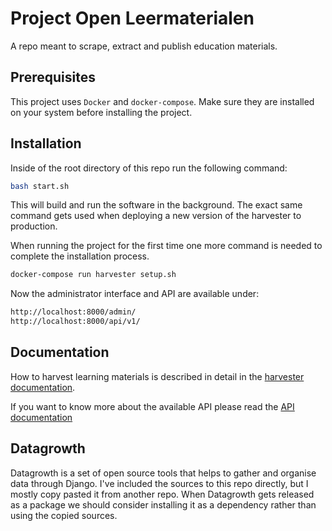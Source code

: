 Project Open Leermaterialen
===========================

A repo meant to scrape, extract and publish education materials.

Prerequisites
-------------

This project uses ``Docker`` and ``docker-compose``. Make sure they are installed on your system before installing the project.


Installation
------------

Inside of the root directory of this repo run the following command:

```bash
bash start.sh
```

This will build and run the software in the background. 
The exact same command gets used when deploying a new version of the harvester to production.

When running the project for the first time one more command is needed to complete the installation process.

```bash
docker-compose run harvester setup.sh
``` 

Now the administrator interface and API are available under:

```bash
http://localhost:8000/admin/
http://localhost:8000/api/v1/
```


Documentation
-------------

How to harvest learning materials is described in detail in the [harvester documentation](harvester/HARVEST.md). 

If you want to know more about the available API please read the [API documentation](harvester/API.md)


Datagrowth
----------

Datagrowth is a set of open source tools that helps to gather and organise data through Django.
I've included the sources to this repo directly, but I mostly copy pasted it from another repo.
When Datagrowth gets released as a package we should consider installing it as a dependency 
rather than using the copied sources.
